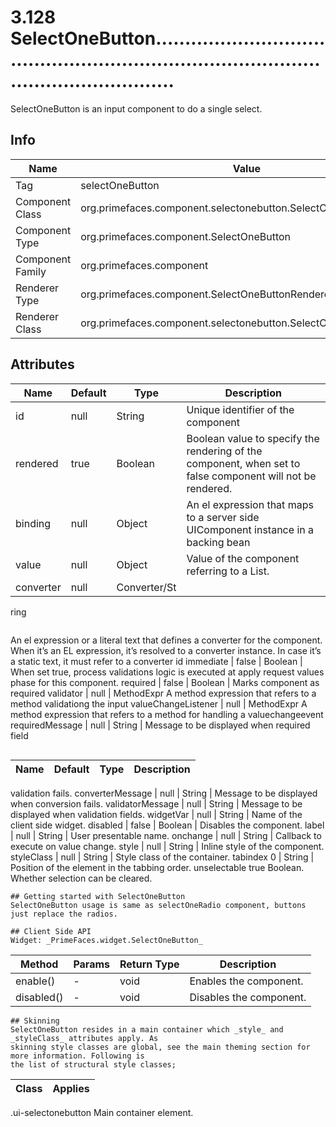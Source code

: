 # 3.128 SelectOneButton..............................................................................................................

SelectOneButton is an input component to do a single select.

## Info

| Name | Value |
| - | - |
| Tag | selectOneButton
| Component Class | org.primefaces.component.selectonebutton.SelectOneButton
| Component Type | org.primefaces.component.SelectOneButton
| Component Family | org.primefaces.component |
| Renderer Type | org.primefaces.component.SelectOneButtonRenderer
| Renderer Class | org.primefaces.component.selectonebutton.SelectOneButtonRenderer

## Attributes

| Name | Default | Type | Description | 
| --- | --- | --- | --- |
id | null | String | Unique identifier of the component
rendered | true | Boolean | Boolean value to specify the rendering of the component, when set to false component will not be rendered.
binding | null | Object | An el expression that maps to a server side UIComponent instance in a backing bean
value | null | Object | Value of the component referring to a List.
converter | null | Converter/St
ring
```
```
An el expression or a literal text that defines a
converter for the component. When it’s an EL
expression, it’s resolved to a converter instance. In
case it’s a static text, it must refer to a converter id
immediate | false | Boolean | When set true, process validations logic is executed at apply request values phase for this component.
required | false | Boolean | Marks component as required
validator | null | MethodExpr A method expression that refers to a method
validationg the input
valueChangeListener | null | MethodExpr A method expression that refers to a method for
handling a valuechangeevent
requiredMessage | null | String | Message to be displayed when required field
```

```
| Name | Default | Type | Description | 
| --- | --- | --- | --- |
validation fails.
converterMessage | null | String | Message to be displayed when conversion fails.
validatorMessage | null | String | Message to be displayed when validation fields.
widgetVar | null | String | Name of the client side widget.
disabled | false | Boolean | Disables the component.
label | null | String | User presentable name.
onchange | null | String | Callback to execute on value change.
style | null | String | Inline style of the component.
styleClass | null | String | Style class of the container.
tabindex 0 | String | Position of the element in the tabbing order.
unselectable true Boolean. Whether selection can be cleared.
```
## Getting started with SelectOneButton
SelectOneButton usage is same as selectOneRadio component, buttons just replace the radios.

## Client Side API
Widget: _PrimeFaces.widget.SelectOneButton_

```
| Method | Params | Return Type | Description | 
| --- | --- | --- | --- | 
enable() | - | void | Enables the component.
disabled() | - | void | Disables the component.
```
## Skinning
SelectOneButton resides in a main container which _style_ and _styleClass_ attributes apply. As
skinning style classes are global, see the main theming section for more information. Following is
the list of structural style classes;

```
| Class | Applies | 
| --- | --- | 
.ui-selectonebutton Main container element.
```
